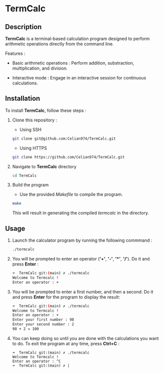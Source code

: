 # TermCalc

## Description

**TermCalc** is a terminal-based calculation program designed to perform arithmetic operations directly from the command line.

Features :

- Basic arithmetic operations : Perform addition, substraction, multiplication, and division.

- Interactive mode : Engage in an interactive session for continuous calculations.



## Installation

To install **TermCalc**, follow these steps :

1. Clone this repository :


    - Using SSH

    ```bash
    git clone git@github.com:Celian974/TermCalc.git
    ```

    - Using HTTPS

    ```bash
    git clone https://github.com/Celian974/TermCalc.git
    ```

2. Navigate to **TermCalc** directory

    ```bash
    cd TermCalc
    ```

3. Build the program

    - Use the provided *Makefile* to compile the program.
    ```bash
    make
    ```
   This will result in generating the compiled *termcalc* in the directory.

## Usage

1. Launch the calculator program by running the following commmand :

    ```bash
    ./termcalc
    ```
2. You will be prompted to enter an operator (**'+'**, **'-'**, **'*'**, **'/'**). Do it and press **Enter** :

    ```bash
    ➜  TermCalc git:(main) ✗ ./termcalc
    Welcome to Termcalc !
    Enter an operator : +
    ```
3. You will be prompted to enter a first number, and then a second. Do it and press **Enter** for the program to display the result:

    ```bash
    ➜  TermCalc git:(main) ✗ ./termcalc
    Welcome to Termcalc !
    Enter an operator : +
    Enter your first number : 98
    Enter your second number : 2
    98 + 2 = 100
    ```

4. You can keep doing so until you are done with the calculations you want to do. To exit the program at any time, press **Ctrl+C** :

    ```
    ➜  TermCalc git:(main) ✗ ./termcalc
    Welcome to Termcalc !
    Enter an operator : ^C
    ➜  TermCalc git:(main) ✗ |
    ```
